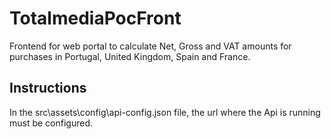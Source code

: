 # TotalmediaPocFront
Frontend for web portal to calculate Net, Gross and VAT amounts for purchases in Portugal, United Kingdom, Spain and France.

## Instructions
In the src\assets\config\api-config.json file, the url where the Api is running must be configured.
